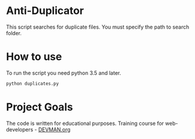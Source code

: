 # Anti-Duplicator

This script searches for duplicate files. You must specify the path to search folder.

# How to use

To run the script you need python 3.5 and later.
```bash
python duplicates.py
```

# Project Goals

The code is written for educational purposes. Training course for web-developers - [DEVMAN.org](https://devman.org)
